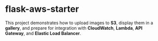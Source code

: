 # flask-aws-starter
This project demonstrates how to upload images to **S3**, display them in a **gallery**, and prepare for integration with **CloudWatch**, **Lambda**, **API Gateway**, and **Elastic Load Balancer**.
